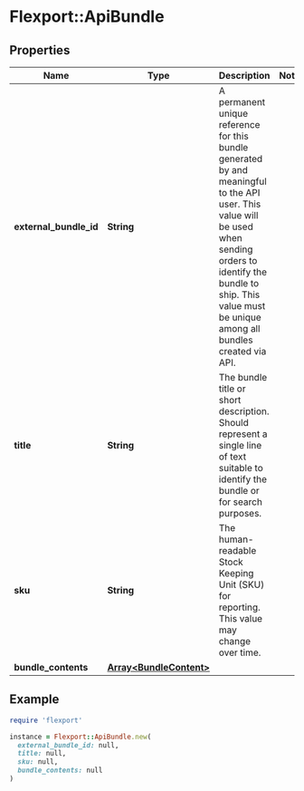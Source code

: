 # Flexport::ApiBundle

## Properties

| Name | Type | Description | Notes |
| ---- | ---- | ----------- | ----- |
| **external_bundle_id** | **String** | A permanent unique reference for this bundle generated by and meaningful to the API user. This value will be used when sending orders to identify the bundle to ship. This value must be unique among all bundles created via API. |  |
| **title** | **String** | The bundle title or short description. Should represent a single line of text suitable to identify the bundle or for search purposes. |  |
| **sku** | **String** | The human-readable Stock Keeping Unit (SKU) for reporting. This value may change over time. |  |
| **bundle_contents** | [**Array&lt;BundleContent&gt;**](BundleContent.md) |  |  |

## Example

```ruby
require 'flexport'

instance = Flexport::ApiBundle.new(
  external_bundle_id: null,
  title: null,
  sku: null,
  bundle_contents: null
)
```

